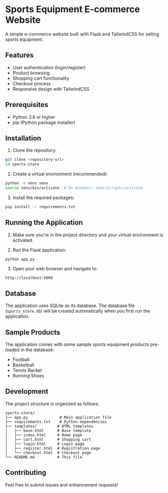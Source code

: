 # Sports Equipment E-commerce Website

A simple e-commerce website built with Flask and TailwindCSS for selling sports equipment.

## Features

- User authentication (login/register)
- Product browsing
- Shopping cart functionality
- Checkout process
- Responsive design with TailwindCSS

## Prerequisites

- Python 3.8 or higher
- pip (Python package installer)

## Installation

1. Clone the repository:
```bash
git clone <repository-url>
cd sports-store
```

2. Create a virtual environment (recommended):
```bash
python -m venv venv
source venv/bin/activate  # On Windows: venv\Scripts\activate
```

3. Install the required packages:
```bash
pip install -r requirements.txt
```

## Running the Application

1. Make sure you're in the project directory and your virtual environment is activated.

2. Run the Flask application:
```bash
python app.py
```

3. Open your web browser and navigate to:
```
http://localhost:5000
```

## Database

The application uses SQLite as its database. The database file (`sports_store.db`) will be created automatically when you first run the application.

## Sample Products

The application comes with some sample sports equipment products pre-loaded in the database:
- Football
- Basketball
- Tennis Racket
- Running Shoes

## Development

The project structure is organized as follows:
```
sports-store/
├── app.py              # Main application file
├── requirements.txt    # Python dependencies
├── templates/         # HTML templates
│   ├── base.html      # Base template
│   ├── index.html     # Home page
│   ├── cart.html      # Shopping cart
│   ├── login.html     # Login page
│   ├── register.html  # Registration page
│   └── checkout.html  # Checkout page
└── README.md          # This file
```

## Contributing

Feel free to submit issues and enhancement requests! 